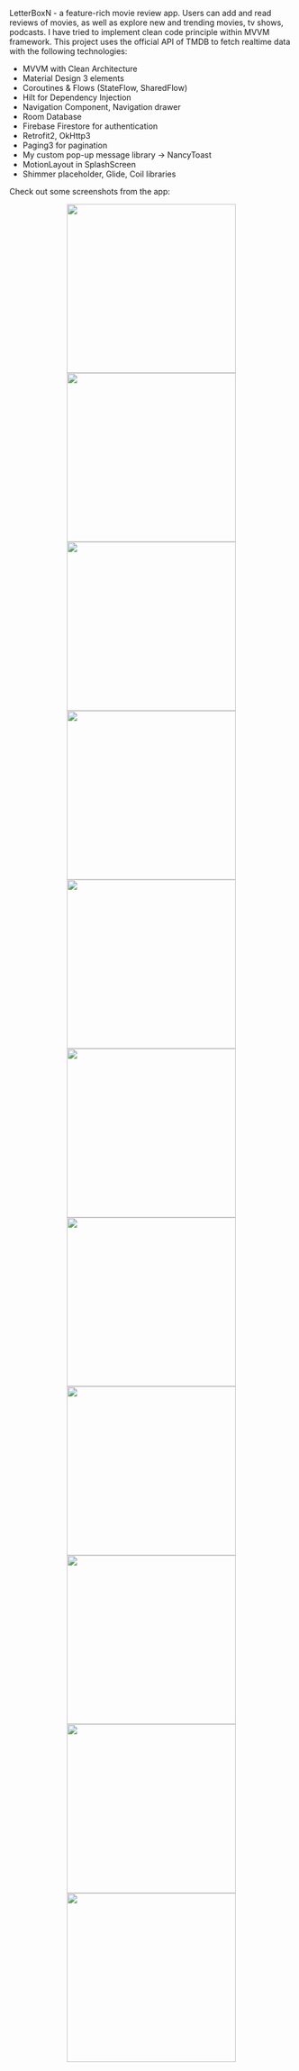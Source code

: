 LetterBoxN - a feature-rich movie review app.
Users can add and read reviews of movies, as well as explore new and trending movies, tv shows, podcasts.
I have tried to implement clean code principle within MVVM framework.
This project uses the official API of TMDB to fetch realtime data with the following technologies:
- MVVM with Clean Architecture
- Material Design 3 elements
- Coroutines & Flows (StateFlow, SharedFlow)
- Hilt for Dependency Injection
- Navigation Component, Navigation drawer
- Room Database
- Firebase Firestore for authentication
- Retrofit2, OkHttp3
- Paging3 for pagination
- My custom pop-up message library → NancyToast
- MotionLayout in SplashScreen
- Shimmer placeholder, Glide, Coil libraries

Check out some screenshots from the app:
<p align="center">
  <img src="https://github.com/user-attachments/assets/04eaa96d-0484-4f2f-9dfd-970b8e22a115" width="300">
  <img src="https://github.com/user-attachments/assets/14ae15d7-f177-491b-836f-33408b73d0fe" width="300">
  <img src="https://github.com/user-attachments/assets/36d90d4c-9c7b-40b6-ab58-9caee1553951" width="300">
  <img src="https://github.com/user-attachments/assets/8757f987-0219-4d24-aa5b-c0db428204dc" width="300">
  <img src="https://github.com/user-attachments/assets/fe11731f-3982-40cd-bfea-98c3504a0d11" width="300">
  <img src="https://github.com/user-attachments/assets/140fabeb-2dc2-4abd-b07f-b43b98ef75cc" width="300">
  <img src="https://github.com/user-attachments/assets/b72334bf-f743-4cdb-956f-845fb72cbbd4" width="300">
  <img src="https://github.com/user-attachments/assets/b21b13af-adf9-406c-b4be-e286000bc73c" width="300">
  <img src="https://github.com/user-attachments/assets/48701730-38d5-4d4c-8832-ebbeaefddb79" width="300">
  <img src="https://github.com/user-attachments/assets/fc05638e-444e-42ac-abff-097865c14c0b" width="300">
  <img src="https://github.com/user-attachments/assets/06d86f5c-c6c5-4d27-965d-e5f352b5bdec" width="300">
</p>

